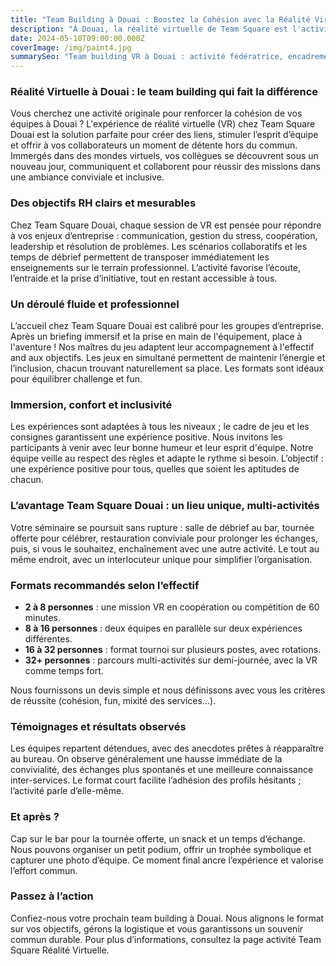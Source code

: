 ```yaml
---
title: "Team Building à Douai : Boostez la Cohésion avec la Réalité Virtuelle"
description: "À Douai, la réalité virtuelle de Team Square est l'activité idéale pour fédérer vos équipes, briser la glace et créer des souvenirs mémorables."
date: 2024-05-10T09:00:00.000Z
coverImage: /img/paint4.jpg
summarySeo: "Team building VR à Douai : activité fédératrice, encadrement pro, bar/restauration, tournée offerte, code TS20. Idéal entreprises, séminaires, afterworks."
---
```


### Réalité Virtuelle à Douai : le team building qui fait la différence

Vous cherchez une activité originale pour renforcer la cohésion de vos équipes à Douai ? L'expérience de réalité virtuelle (VR) chez Team Square Douai est la solution parfaite pour créer des liens, stimuler l’esprit d’équipe et offrir à vos collaborateurs un moment de détente hors du commun. Immergés dans des mondes virtuels, vos collègues se découvrent sous un nouveau jour, communiquent et collaborent pour réussir des missions dans une ambiance conviviale et inclusive.

### Des objectifs RH clairs et mesurables

Chez Team Square Douai, chaque session de VR est pensée pour répondre à vos enjeux d’entreprise : communication, gestion du stress, coopération, leadership et résolution de problèmes. Les scénarios collaboratifs et les temps de débrief permettent de transposer immédiatement les enseignements sur le terrain professionnel. L’activité favorise l’écoute, l’entraide et la prise d’initiative, tout en restant accessible à tous.

### Un déroulé fluide et professionnel

L’accueil chez Team Square Douai est calibré pour les groupes d’entreprise. Après un briefing immersif et la prise en main de l'équipement, place à l'aventure ! Nos maîtres du jeu adaptent leur accompagnement à l'effectif and aux objectifs. Les jeux en simultané permettent de maintenir l’énergie et l’inclusion, chacun trouvant naturellement sa place. Les formats sont idéaux pour équilibrer challenge et fun.

### Immersion, confort et inclusivité

Les expériences sont adaptées à tous les niveaux ; le cadre de jeu et les consignes garantissent une expérience positive. Nous invitons les participants à venir avec leur bonne humeur et leur esprit d'équipe. Notre équipe veille au respect des règles et adapte le rythme si besoin. L’objectif : une expérience positive pour tous, quelles que soient les aptitudes de chacun.

### L’avantage Team Square Douai : un lieu unique, multi-activités

Votre séminaire se poursuit sans rupture : salle de débrief au bar, tournée offerte pour célébrer, restauration conviviale pour prolonger les échanges, puis, si vous le souhaitez, enchaînement avec une autre activité. Le tout au même endroit, avec un interlocuteur unique pour simplifier l’organisation.

### Formats recommandés selon l’effectif

-   **2 à 8 personnes** : une mission VR en coopération ou compétition de 60 minutes.
-   **8 à 16 personnes** : deux équipes en parallèle sur deux expériences différentes.
-   **16 à 32 personnes** : format tournoi sur plusieurs postes, avec rotations.
-   **32+ personnes** : parcours multi-activités sur demi-journée, avec la VR comme temps fort.

Nous fournissons un devis simple et nous définissons avec vous les critères de réussite (cohésion, fun, mixité des services…).

### Témoignages et résultats observés

Les équipes repartent détendues, avec des anecdotes prêtes à réapparaître au bureau. On observe généralement une hausse immédiate de la convivialité, des échanges plus spontanés et une meilleure connaissance inter-services. Le format court facilite l’adhésion des profils hésitants ; l’activité parle d’elle-même.

### Et après ?

Cap sur le bar pour la tournée offerte, un snack et un temps d’échange. Nous pouvons organiser un petit podium, offrir un trophée symbolique et capturer une photo d’équipe. Ce moment final ancre l’expérience et valorise l’effort commun.

### Passez à l’action

Confiez-nous votre prochain team building à Douai. Nous alignons le format sur vos objectifs, gérons la logistique et vous garantissons un souvenir commun durable. Pour plus d’informations, consultez la page activité Team Square Réalité Virtuelle.

